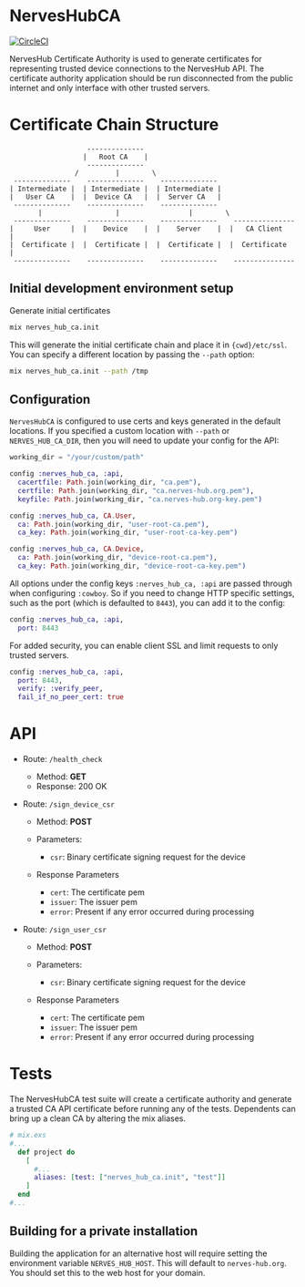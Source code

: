 # NervesHubCA

[![CircleCI](https://circleci.com/gh/nerves-hub/nerves_hub_ca.svg?style=svg)](https://circleci.com/gh/nerves-hub/nerves_hub_ca)

NervesHub Certificate Authority is used to generate certificates for representing
trusted device connections to the NervesHub API. The certificate authority
application should be run disconnected from the public internet and only
interface with other trusted servers.

# Certificate Chain Structure
```
                   --------------
                  |   Root CA    |
                   --------------
                /         |        \
 --------------    --------------    --------------
| Intermediate |  | Intermediate |  | Intermediate |
|   User CA    |  |  Device CA   |  |  Server CA   | 
 --------------    --------------    --------------
       |                  |                 |        \
 --------------    --------------    --------------    ---------------
|     User     |  |    Device    |  |    Server    |  |   CA Client   |
|  Certificate |  |  Certificate |  |  Certificate |  |  Certificate  |
 --------------    --------------    --------------    ---------------
```

## Initial development environment setup

Generate initial certificates

```bash
mix nerves_hub_ca.init
```

This will generate the initial certificate chain and place it in `{cwd}/etc/ssl`.
You can specify a different location by passing the `--path` option:

```bash
mix nerves_hub_ca.init --path /tmp
```

## Configuration

`NervesHubCA` is configured to use certs and keys generated in the default locations. If you specified a custom location with `--path` or `NERVES_HUB_CA_DIR`, then you will need to update your config for the API:

```elixir
working_dir = "/your/custom/path"

config :nerves_hub_ca, :api,
  cacertfile: Path.join(working_dir, "ca.pem"),
  certfile: Path.join(working_dir, "ca.nerves-hub.org.pem"),
  keyfile: Path.join(working_dir, "ca.nerves-hub.org-key.pem")

config :nerves_hub_ca, CA.User,
  ca: Path.join(working_dir, "user-root-ca.pem"),
  ca_key: Path.join(working_dir, "user-root-ca-key.pem")

config :nerves_hub_ca, CA.Device,
  ca: Path.join(working_dir, "device-root-ca.pem"),
  ca_key: Path.join(working_dir, "device-root-ca-key.pem")
```

All options under the config keys `:nerves_hub_ca, :api` are passed through when configuring `:cowboy`. So if you need to change HTTP specific settings, such as the port (which is defaulted to `8443`), you can add it to the config:

```elixir
config :nerves_hub_ca, :api, 
  port: 8443
```

For added security, you can enable client SSL and limit requests to only trusted servers.

```elixir
config :nerves_hub_ca, :api,
  port: 8443,
  verify: :verify_peer,
  fail_if_no_peer_cert: true
```

# API

* Route: `/health_check`
  * Method: **GET**
  * Response: 200 OK
    
* Route: `/sign_device_csr`
  * Method: **POST**
  * Parameters:
    * `csr`: Binary certificate signing request for the device

  * Response Parameters
    * `cert`: The certificate pem
    * `issuer`: The issuer pem
    * `error`: Present if any error occurred during processing

* Route: `/sign_user_csr`
  * Method: **POST**
  * Parameters:
    * `csr`: Binary certificate signing request for the device

  * Response Parameters
    * `cert`: The certificate pem
    * `issuer`: The issuer pem
    * `error`: Present if any error occurred during processing

# Tests

The NervesHubCA test suite will create a certificate authority and generate a
trusted CA API certificate before running any of the tests. Dependents can bring
up a clean CA by altering the mix aliases.

```elixir
# mix.exs
#...
  def project do
    [
      #...
      aliases: [test: ["nerves_hub_ca.init", "test"]]
    ]
  end
#...
```

## Building for a private installation

Building the application for an alternative host will require setting the environment
variable `NERVES_HUB_HOST`. This will default to `nerves-hub.org`. You should set this
to the web host for your domain.
